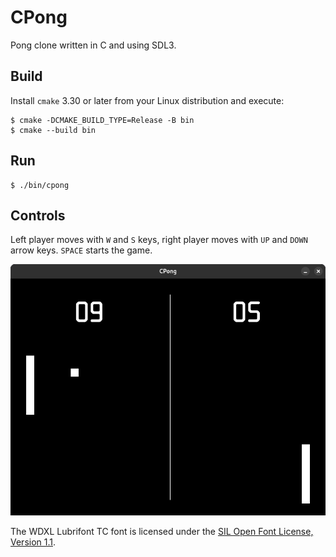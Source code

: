 # CPong 

Pong clone written in C and using SDL3.

## Build

Install `cmake` 3.30 or later from your Linux distribution and execute:

    $ cmake -DCMAKE_BUILD_TYPE=Release -B bin
    $ cmake --build bin

## Run

    $ ./bin/cpong

## Controls

Left player moves with `W` and `S` keys, right player moves with `UP` and `DOWN` arrow keys. `SPACE` starts the game.

![cpong](cpong.png)

The WDXL Lubrifont TC font is licensed under the [SIL Open Font License, Version 1.1](data/OFL.txt).

